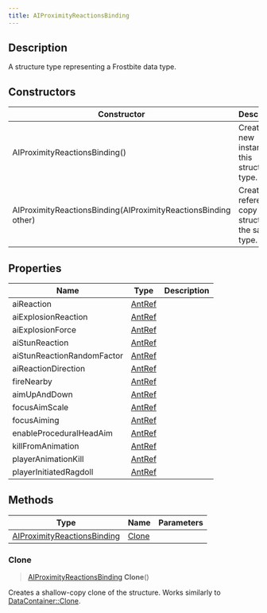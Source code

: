 ```yaml
---
title: AIProximityReactionsBinding
---
```

## Description

A structure type representing a Frostbite data type.

## Constructors

| Constructor                                                    | Description                                              |
| -------------------------------------------------------------- | -------------------------------------------------------- |
| AIProximityReactionsBinding()                                  | Create a new instance of this structure type.            |
| AIProximityReactionsBinding(AIProximityReactionsBinding other) | Create a reference copy of a structure of the same type. |

## Properties

| Name                       | Type             | Description |
| -------------------------- | ---------------- | ----------- |
| aiReaction                 | [AntRef](/vext/ref/fb/antref/) |             |
| aiExplosionReaction        | [AntRef](/vext/ref/fb/antref/) |             |
| aiExplosionForce           | [AntRef](/vext/ref/fb/antref/) |             |
| aiStunReaction             | [AntRef](/vext/ref/fb/antref/) |             |
| aiStunReactionRandomFactor | [AntRef](/vext/ref/fb/antref/) |             |
| aiReactionDirection        | [AntRef](/vext/ref/fb/antref/) |             |
| fireNearby                 | [AntRef](/vext/ref/fb/antref/) |             |
| aimUpAndDown               | [AntRef](/vext/ref/fb/antref/) |             |
| focusAimScale              | [AntRef](/vext/ref/fb/antref/) |             |
| focusAiming                | [AntRef](/vext/ref/fb/antref/) |             |
| enableProceduralHeadAim    | [AntRef](/vext/ref/fb/antref/) |             |
| killFromAnimation          | [AntRef](/vext/ref/fb/antref/) |             |
| playerAnimationKill        | [AntRef](/vext/ref/fb/antref/) |             |
| playerInitiatedRagdoll     | [AntRef](/vext/ref/fb/antref/) |             |

## Methods

| Type                                                       | Name            | Parameters |
| ---------------------------------------------------------- | --------------- | ---------- |
| [AIProximityReactionsBinding](/vext/ref/fb/aiproximityreactionsbinding/) | [Clone](#clone) |            |

### Clone

> [AIProximityReactionsBinding](/vext/ref/fb/aiproximityreactionsbinding/) **Clone**()

Creates a shallow-copy clone of the structure. Works similarly to [DataContainer::Clone](/vext/ref/shared/class/datacontainer#clone).
